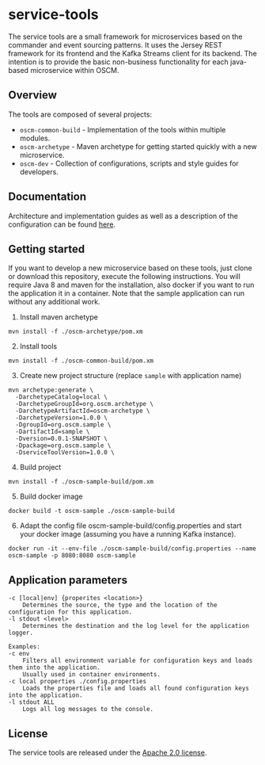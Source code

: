 # service-tools

The service tools are a small framework for microservices based on the commander and event sourcing patterns. It uses the Jersey REST framework for its frontend and the Kafka Streams client for its backend. The intention is to provide the basic non-business functionality for each java-based microservice within OSCM.

## Overview

The tools are composed of several projects:

- `oscm-common-build` - Implementation of the tools within multiple modules.
- `oscm-archetype` - Maven archetype for getting started quickly with a new microservice.
- `oscm-dev` - Collection of configurations, scripts and style guides for developers. 

## Documentation

Architecture and implementation guides as well as a description of the configuration can be found [here](./oscm-common-build).

## Getting started

If you want to develop a new microservice based on these tools, just clone or download this repository, execute the following instructions. You will require Java 8 and maven for the installation, also docker if you want to run the application it in a container. Note that the sample application can run without any additional work.

1. Install maven archetype
  ```
  mvn install -f ./oscm-archetype/pom.xm
  ```

2. Install tools
  ```
  mvn install -f ./oscm-common-build/pom.xm
  ```

3. Create new project structure (replace `sample` with application name)
  ```
  mvn archetype:generate \
  	-DarchetypeCatalog=local \
  	-DarchetypeGroupId=org.oscm.archetype \
  	-DarchetypeArtifactId=oscm-archetype \
  	-DarchetypeVersion=1.0.0 \
  	-DgroupId=org.oscm.sample \
  	-DartifactId=sample \
  	-Dversion=0.0.1-SNAPSHOT \
  	-Dpackage=org.oscm.sample \
  	-DserviceToolVersion=1.0.0 \
  ```

  4. Build project
  ```
  mvn install -f ./oscm-sample-build/pom.xm
  ```

  5. Build docker image
  ```
  docker build -t oscm-sample ./oscm-sample-build
  ```

6. Adapt the config file oscm-sample-build/config.properties and start your docker image (assuming you have a running Kafka instance).

  ```
  docker run -it --env-file ./oscm-sample-build/config.properties --name oscm-sample -p 8080:8080 oscm-sample
  ```

## Application parameters

```
-c [local|env] {properites <location>}
	Determines the source, the type and the location of the configuration for this application.
-l stdout <level>
	Determines the destination and the log level for the application logger.

Examples:
-c env
	Filters all environment variable for configuration keys and loads them into the application.
	Usually used in container environments.
-c local properties ./config.properties
	Loads the properties file and loads all found configuration keys into the application.
-l stdout ALL
	Logs all log messages to the console.
```

## License

The service tools are released under the [Apache 2.0 license](./LICENSE).